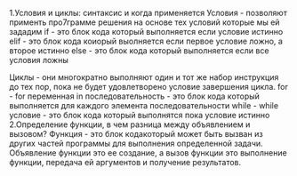 1.Условия и циклы: синтаксис и когда применяется
Условия - позволяют применть про7грамме решения на основе тех условий которые мы ей зададим
if - это блок кода который выполняется если условие истинно
elif - это блок кода коиорый выолняется если первое условие ложно, а второе истинно
else - это блок кода который выполняется если все условия ложны

Циклы - они многократно выполняют один и тот же набор инструкция до тех пор, пока не будет удовлетворено условие завершения цикла.
for - for переменная in последовательность - это блок кода который выполняется для каждого элемента последовательности
while - while условие - это блок кода который выполнятся пока условие истинно
2.Определение функции, в чем разница между объявлением и вызовом?
Функция - это блок кодакоторый может быть вызван из других частей программы для выполнения определенной задачи.
Объявление функции это ее создание, а вызов функции это выполнение функции, передача ей аргументов и получение результатов.